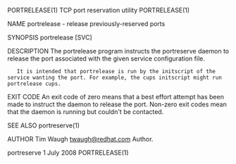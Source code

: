 PORTRELEASE(1)                                                                           TCP port reservation utility                                                                          PORTRELEASE(1)



NAME
       portrelease - release previously-reserved ports

SYNOPSIS
       portrelease [SVC]

DESCRIPTION
       The portrelease program instructs the portreserve daemon to release the port associated with the given service configuration file.

       It is intended that portrelease is run by the initscript of the service wanting the port. For example, the cups initscript might run portrelease cups.

EXIT CODE
       An exit code of zero means that a best effort attempt has been made to instruct the daemon to release the port. Non-zero exit codes mean that the daemon is running but couldn't be contacted.

SEE ALSO
       portreserve(1)

AUTHOR
       Tim Waugh <twaugh@redhat.com>
           Author.



portreserve                                                                                      1 July 2008                                                                                   PORTRELEASE(1)
